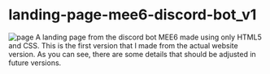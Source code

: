 # landing-page-mee6-discord-bot_v1

![page](https://user-images.githubusercontent.com/79856434/181156696-5b17cdda-75ff-4bd4-b11f-9bf52e527f25.png)
A landing page from the discord bot MEE6 made using only HTML5 and CSS.
  This is the first version that I made from the actual website version. As you can see, there are some details that should be adjusted in future versions.

